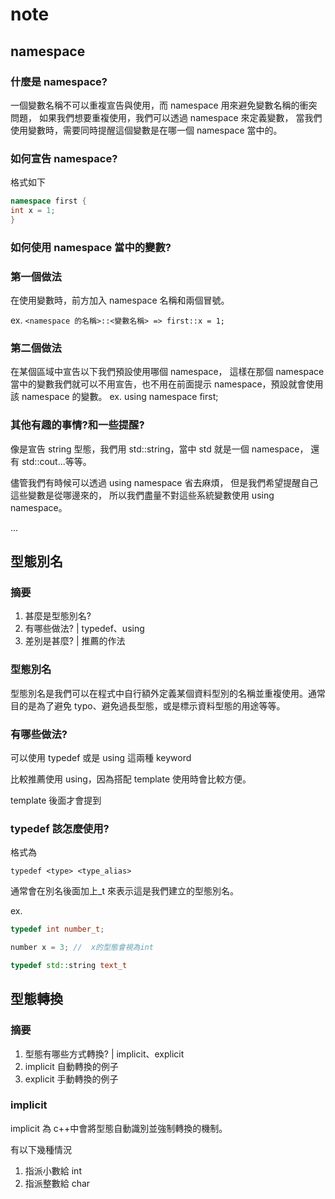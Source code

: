 # note

## namespace

### 什麼是 namespace?

一個變數名稱不可以重複宣告與使用，而 namespace 用來避免變數名稱的衝突問題，
如果我們想要重複使用，我們可以透過 namespace 來定義變數，
當我們使用變數時，需要同時提醒這個變數是在哪一個 namespace 當中的。

### 如何宣告 namespace?

格式如下

```c++
namespace first {
int x = 1;
}
```

### 如何使用 namespace 當中的變數?

### 第一個做法

在使用變數時，前方加入 namespace 名稱和兩個冒號。

ex. `<namespace 的名稱>::<變數名稱> => first::x = 1;`

### 第二個做法

在某個區域中宣告以下我們預設使用哪個 namespace，
這樣在那個 namespace 當中的變數我們就可以不用宣告，也不用在前面提示 namespace，預設就會使用該 namespace 的變數。
ex. using namespace first;

### 其他有趣的事情?和一些提醒?

像是宣告 string 型態，我們用 std::string，當中 std 就是一個 namespace，
還有 std::cout...等等。

儘管我們有時候可以透過 using namespace 省去麻煩，
但是我們希望提醒自己這些變數是從哪邊來的，
所以我們盡量不對這些系統變數使用 using namespace。

...

## 型態別名

### 摘要

1. 甚麼是型態別名?
2. 有哪些做法? | typedef、using
3. 差別是甚麼? | 推薦的作法

### 型態別名

型態別名是我們可以在程式中自行額外定義某個資料型別的名稱並重複使用。通常目的是為了避免 typo、避免過長型態，或是標示資料型態的用途等等。

### 有哪些做法?

可以使用 typedef 或是 using 這兩種 keyword

比較推薦使用 using，因為搭配 template 使用時會比較方便。

template 後面才會提到

### typedef 該怎麼使用?

格式為

```
typedef <type> <type_alias>
```

通常會在別名後面加上\_t 來表示這是我們建立的型態別名。

ex.

```c++
typedef int number_t;

number x = 3; //  x的型態會視為int

typedef std::string text_t
```

## 型態轉換

### 摘要

1. 型態有哪些方式轉換? | implicit、explicit
2. implicit 自動轉換的例子
3. explicit 手動轉換的例子

### implicit

implicit 為 c++中會將型態自動識別並強制轉換的機制。

有以下幾種情況

1. 指派小數給 int
2. 指派整數給 char
